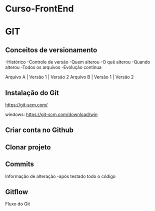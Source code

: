 # Curso-FrontEnd

# GIT
## Conceitos de versionamento
-Histórico
-Controle de versão
-Quem alterou
-O quê alterou
-Quando alterou
-Todos os arquivos
-Evolução contínua

Arquivo A | Versão 1 | Versão 2
Arquivo B | Versão 1 | Versão 2

## Instalação do Git
https://git-scm.com/

windows: https://git-scm.com/download/win

## Criar conta no Github

## Clonar projeto

## Commits
Informação de alteração
-após testado todo o código

## Gitflow
Fluxo do Git
